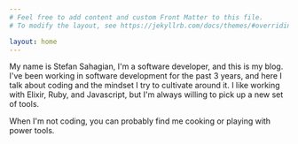 ```yaml
---
# Feel free to add content and custom Front Matter to this file.
# To modify the layout, see https://jekyllrb.com/docs/themes/#overriding-theme-defaults

layout: home
---
```


 My name is Stefan Sahagian, I'm a software developer, and this is my blog. I've been working in software development for the past 3 years, and here I talk about coding and the mindset I try to cultivate around it. I like working with Elixir, Ruby, and Javascript, but I'm always willing to pick up a new set of tools.

 When I'm not coding, you can probably find me cooking or playing with power tools.
